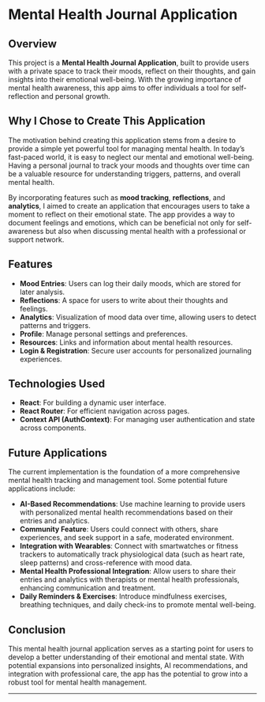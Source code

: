# Mental Health Journal Application

## Overview

This project is a **Mental Health Journal Application**, built to provide users with a private space to track their moods, reflect on their thoughts, and gain insights into their emotional well-being. With the growing importance of mental health awareness, this app aims to offer individuals a tool for self-reflection and personal growth.

## Why I Chose to Create This Application

The motivation behind creating this application stems from a desire to provide a simple yet powerful tool for managing mental health. In today’s fast-paced world, it is easy to neglect our mental and emotional well-being. Having a personal journal to track your moods and thoughts over time can be a valuable resource for understanding triggers, patterns, and overall mental health.

By incorporating features such as **mood tracking**, **reflections**, and **analytics**, I aimed to create an application that encourages users to take a moment to reflect on their emotional state. The app provides a way to document feelings and emotions, which can be beneficial not only for self-awareness but also when discussing mental health with a professional or support network.

## Features

- **Mood Entries**: Users can log their daily moods, which are stored for later analysis.
- **Reflections**: A space for users to write about their thoughts and feelings.
- **Analytics**: Visualization of mood data over time, allowing users to detect patterns and triggers.
- **Profile**: Manage personal settings and preferences.
- **Resources**: Links and information about mental health resources.
- **Login & Registration**: Secure user accounts for personalized journaling experiences.

## Technologies Used

- **React**: For building a dynamic user interface.
- **React Router**: For efficient navigation across pages.
- **Context API (AuthContext)**: For managing user authentication and state across components.
  
## Future Applications

The current implementation is the foundation of a more comprehensive mental health tracking and management tool. Some potential future applications include:

- **AI-Based Recommendations**: Use machine learning to provide users with personalized mental health recommendations based on their entries and analytics.
- **Community Feature**: Users could connect with others, share experiences, and seek support in a safe, moderated environment.
- **Integration with Wearables**: Connect with smartwatches or fitness trackers to automatically track physiological data (such as heart rate, sleep patterns) and cross-reference with mood data.
- **Mental Health Professional Integration**: Allow users to share their entries and analytics with therapists or mental health professionals, enhancing communication and treatment.
- **Daily Reminders & Exercises**: Introduce mindfulness exercises, breathing techniques, and daily check-ins to promote mental well-being.

## Conclusion

This mental health journal application serves as a starting point for users to develop a better understanding of their emotional and mental state. With potential expansions into personalized insights, AI recommendations, and integration with professional care, the app has the potential to grow into a robust tool for mental health management.

--- 
